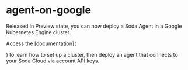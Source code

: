 # agent-on-google

Released in Preview state, you can now deploy a Soda Agent in a Google Kubernetes Engine cluster.

Access the \[documentation]\(

) to learn how to set up a cluster, then deploy an agent that connects to your Soda Cloud via account API keys.

